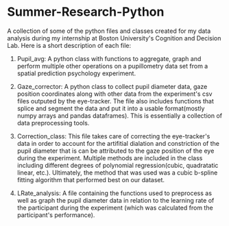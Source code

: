 # Summer-Research-Python
A collection of some of the python files and classes created for my data analysis during my internship at Boston University's Cognition and Decision Lab. Here is a short description of each file:

1) Pupil_avg: A python class with functions to aggregate, graph and perform multiple other operations on a pupillometry data set from a spatial prediction psychology experiment.

2) Gaze_corrector: A python class to collect pupil diameter data, gaze position coordinates along with other data from the experiment's csv files outputed by the eye-tracker. The file also includes functions that splice and segment the data and put it into a usable format(mostly numpy arrays and pandas dataframes). This is essentially a collection of data preprocessing tools.

3) Correction_class: This file takes care of correcting the eye-tracker's data in order to account for the artifitial dialation and constriction of the pupil diameter that is can be attributed to the gaze position of the eye during the experiment. Multiple methods are included in the class including different degrees of polynomial regression(cubic, quadratatic linear, etc.). Ultimately, the method that was used was a cubic b-spline fitting algorithm that performed best on our dataset. 

4) LRate_analysis: A file containing the functions used to preprocess as well as graph the pupil diameter data in relation to the learning rate of the participant during the experiment (which was calculated from the participant's performance).
